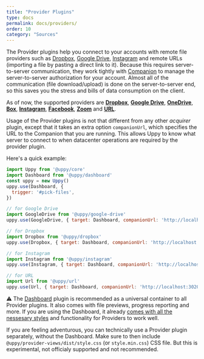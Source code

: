```yaml
---
title: "Provider Plugins"
type: docs
permalink: docs/providers/
order: 10
category: "Sources"
---
```


The Provider plugins help you connect to your accounts with remote file providers such as [Dropbox](https://dropbox.com), [Google Drive](https://drive.google.com), [Instagram](https://instagram.com) and remote URLs (importing a file by pasting a direct link to it). Because this requires server-to-server communication, they work tightly with [Companion](https://github.com/transloadit/uppy/tree/master/packages/%40uppy/companion) to manage the server-to-server authorization for your account. Almost all of the communication (file download/upload) is done on the server-to-server end, so this saves you the stress and bills of data consumption on the client.

As of now, the supported providers are [**Dropbox**](/docs/dropbox), [**Google Drive**](/docs/google-drive), [**OneDrive**](/docs/onedrive/), [**Box**](/docs/box/), [**Instagram**](/docs/instagram), [**Facebook**](/docs/facebook/), [**Zoom**](/docs/zoom/) and [**URL**](/docs/url).

Usage of the Provider plugins is not that different from any other *acquirer* plugin, except that it takes an extra option `companionUrl`, which specifies the URL to the Companion that you are running. This allows Uppy to know what server to connect to when datacenter operations are required by the provider plugin.

Here's a quick example:

<!-- eslint-disable import/first, import/newline-after-import -->
```js
import Uppy from '@uppy/core'
import Dashboard from '@uppy/dashboard'
const uppy = new Uppy()
uppy.use(Dashboard, {
  trigger: '#pick-files',
})

// for Google Drive
import GoogleDrive from '@uppy/google-drive'
uppy.use(GoogleDrive, { target: Dashboard, companionUrl: 'http://localhost:3020' })

// for Dropbox
import Dropbox from '@uppy/dropbox'
uppy.use(Dropbox, { target: Dashboard, companionUrl: 'http://localhost:3020' })

// for Instagram
import Instagram from '@uppy/instagram'
uppy.use(Instagram, { target: Dashboard, companionUrl: 'http://localhost:3020' })

// for URL
import Url from '@uppy/url'
uppy.use(Url, { target: Dashboard, companionUrl: 'http://localhost:3020' })
```

⚠️ The [Dashboard](/docs/dashboard) plugin is recommended as a universal container to all Provider plugins. It also comes with file previews, progress reporting and more. If you are using the Dashboard, it already [comes with all the nessesary styles](/docs/dashboard/#CSS) and functionality for Providers to work well.

If you are feeling adventurous, you can technically use a Provider plugin separately, without the Dashboard. Make sure to then include `@uppy/provider-views/dist/style.css` (or `style.min.css`) CSS file. But this is experimental, not officialy supported and not recommended.
